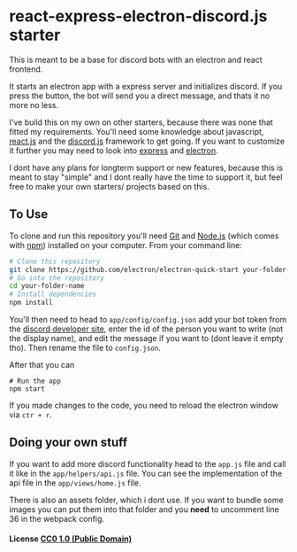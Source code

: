 # react-express-electron-discord.js starter

This is meant to be a base for discord bots with an electron and react frontend.

It starts an electron app with a express server and initializes discord. If you press the button, the bot will send you a direct message, and thats it no more no less.

I've build this on my own on other starters, because there was none that fitted my requirements.
You'll need some knowledge about javascript, [react.js](https://reactjs.org/) and the [discord.js](https://discord.js.org/#/) framework to get going. If you want to customize it further you may need to look into [express](https://expressjs.com/) and [electron](https://www.electronjs.org/).

I dont have any plans for longterm support or new features, because this is meant to stay "simple" and I dont really have the time to support it, but feel free to make your own starters/ projects based on this.

## To Use

To clone and run this repository you'll need [Git](https://git-scm.com) and [Node.js](https://nodejs.org/en/download/) (which comes with [npm](http://npmjs.com)) installed on your computer. From your command line:

```bash
# Clone this repository
git clone https://github.com/electron/electron-quick-start your-folder-name
# Go into the repository
cd your-folder-name
# Install dependencies
npm install
```
You'll then need to head to ```app/config/config.json```  add your bot token from the [discord developer site](https://discord.com/developers), enter the id of the person you want to write (not the display name), and edit the message if you want to (dont leave it empty tho). Then rename the file to ```config.json```.

After that you can

```
# Run the app
npm start
```

If you made changes to the code, you need to reload the electron window via ```ctr + r```.



## Doing your own stuff

If you want to add more discord functionality head to the ```app.js``` file and call it like in the ```app/helpers/api.js``` file. You can see the implementation of the api file in the ```app/views/home.js``` file.

There is also an assets folder, which i dont use. If you want to bundle some images you can put them into that folder and you **need** to uncomment line 36 in the webpack config.

#### License [CC0 1.0 (Public Domain)](LICENSE.md)
